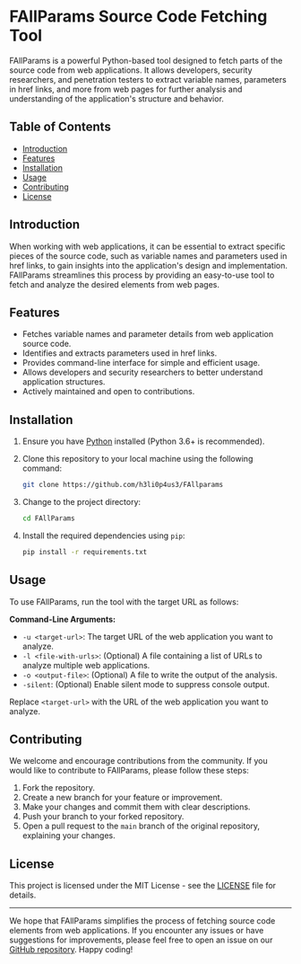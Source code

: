 # FAllParams Source Code Fetching Tool

FAllParams is a powerful Python-based tool designed to fetch parts of the source code from web applications. It allows developers, security researchers, and penetration testers to extract variable names, parameters in href links, and more from web pages for further analysis and understanding of the application's structure and behavior.

## Table of Contents
- [Introduction](#introduction)
- [Features](#features)
- [Installation](#installation)
- [Usage](#usage)
- [Contributing](#contributing)
- [License](#license)

## Introduction

When working with web applications, it can be essential to extract specific pieces of the source code, such as variable names and parameters used in href links, to gain insights into the application's design and implementation. FAllParams streamlines this process by providing an easy-to-use tool to fetch and analyze the desired elements from web pages.

## Features

- Fetches variable names and parameter details from web application source code.
- Identifies and extracts parameters used in href links.
- Provides command-line interface for simple and efficient usage.
- Allows developers and security researchers to better understand application structures.
- Actively maintained and open to contributions.

## Installation

1. Ensure you have [Python](https://www.python.org/) installed (Python 3.6+ is recommended).

2. Clone this repository to your local machine using the following command:
   ```bash
   git clone https://github.com/h3li0p4us3/FAllparams
   ```

4. Change to the project directory:
   ```bash
   cd FAllParams
   ```
5. Install the required dependencies using `pip`:
   ```bash
   pip install -r requirements.txt
   ```

## Usage

To use FAllParams, run the tool with the target URL as follows:

**Command-Line Arguments:**

- `-u <target-url>`: The target URL of the web application you want to analyze.
- `-l <file-with-urls>`: (Optional) A file containing a list of URLs to analyze multiple web applications.
- `-o <output-file>`: (Optional) A file to write the output of the analysis.
- `-silent`: (Optional) Enable silent mode to suppress console output.


Replace `<target-url>` with the URL of the web application you want to analyze.

## Contributing

We welcome and encourage contributions from the community. If you would like to contribute to FAllParams, please follow these steps:

1. Fork the repository.
2. Create a new branch for your feature or improvement.
3. Make your changes and commit them with clear descriptions.
4. Push your branch to your forked repository.
5. Open a pull request to the `main` branch of the original repository, explaining your changes.

## License

This project is licensed under the MIT License - see the [LICENSE](LICENSE) file for details.

---

We hope that FAllParams simplifies the process of fetching source code elements from web applications. If you encounter any issues or have suggestions for improvements, please feel free to open an issue on our [GitHub repository](https://github.com/h3li0p4us3/fallparams). Happy coding!
